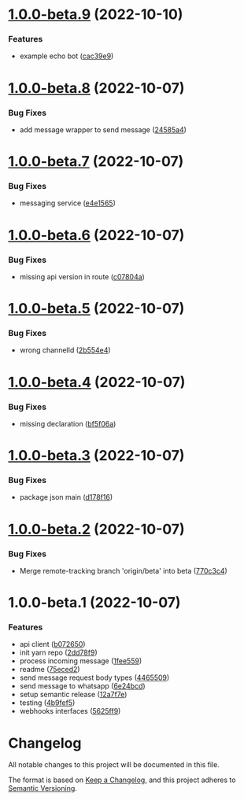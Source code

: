 # [1.0.0-beta.9](https://github.com/vlnevyhosteny/botbuilder-adapter-tyntec-conversation-inbox/compare/v1.0.0-beta.8...v1.0.0-beta.9) (2022-10-10)


### Features

* example echo bot ([cac39e9](https://github.com/vlnevyhosteny/botbuilder-adapter-tyntec-conversation-inbox/commit/cac39e9cddee7e5a3c900e7a27ecfa6d40b9698d))

# [1.0.0-beta.8](https://github.com/vlnevyhosteny/botbuilder-adapter-tyntec-conversation-inbox/compare/v1.0.0-beta.7...v1.0.0-beta.8) (2022-10-07)


### Bug Fixes

* add message wrapper to send message ([24585a4](https://github.com/vlnevyhosteny/botbuilder-adapter-tyntec-conversation-inbox/commit/24585a4c27b3748b5b493e634a9c3bd625656df6))

# [1.0.0-beta.7](https://github.com/vlnevyhosteny/botbuilder-adapter-tyntec-conversation-inbox/compare/v1.0.0-beta.6...v1.0.0-beta.7) (2022-10-07)


### Bug Fixes

* messaging service ([e4e1565](https://github.com/vlnevyhosteny/botbuilder-adapter-tyntec-conversation-inbox/commit/e4e1565a9affb9c5e3ac2d29b0f6109bc351909e))

# [1.0.0-beta.6](https://github.com/vlnevyhosteny/botbuilder-adapter-tyntec-conversation-inbox/compare/v1.0.0-beta.5...v1.0.0-beta.6) (2022-10-07)


### Bug Fixes

* missing api version in route ([c07804a](https://github.com/vlnevyhosteny/botbuilder-adapter-tyntec-conversation-inbox/commit/c07804aa673f3c20d3337385de5833485983694a))

# [1.0.0-beta.5](https://github.com/vlnevyhosteny/botbuilder-adapter-tyntec-conversation-inbox/compare/v1.0.0-beta.4...v1.0.0-beta.5) (2022-10-07)


### Bug Fixes

* wrong channelId ([2b554e4](https://github.com/vlnevyhosteny/botbuilder-adapter-tyntec-conversation-inbox/commit/2b554e41f9b226d64f1f8e3848210391b7fae0ca))

# [1.0.0-beta.4](https://github.com/vlnevyhosteny/botbuilder-adapter-tyntec-conversation-inbox/compare/v1.0.0-beta.3...v1.0.0-beta.4) (2022-10-07)


### Bug Fixes

* missing declaration ([bf5f06a](https://github.com/vlnevyhosteny/botbuilder-adapter-tyntec-conversation-inbox/commit/bf5f06a043d64bafbf63277750ee35bcc8faa986))

# [1.0.0-beta.3](https://github.com/vlnevyhosteny/botbuilder-adapter-tyntec-conversation-inbox/compare/v1.0.0-beta.2...v1.0.0-beta.3) (2022-10-07)


### Bug Fixes

* package json main ([d178f16](https://github.com/vlnevyhosteny/botbuilder-adapter-tyntec-conversation-inbox/commit/d178f160fb0fc4e98e298d195e42066882614610))

# [1.0.0-beta.2](https://github.com/vlnevyhosteny/botbuilder-adapter-tyntec-conversation-inbox/compare/v1.0.0-beta.1...v1.0.0-beta.2) (2022-10-07)


### Bug Fixes

* Merge remote-tracking branch 'origin/beta' into beta ([770c3c4](https://github.com/vlnevyhosteny/botbuilder-adapter-tyntec-conversation-inbox/commit/770c3c466abb7657a5cb137999fa3c556bc4022e))

# 1.0.0-beta.1 (2022-10-07)


### Features

* api client ([b072650](https://github.com/vlnevyhosteny/botbuilder-adapter-tyntec-conversation-inbox/commit/b072650ce107acd866b21e3d536473f1a09dc486))
* init yarn repo ([2dd78f9](https://github.com/vlnevyhosteny/botbuilder-adapter-tyntec-conversation-inbox/commit/2dd78f98e9206457de78a33723f617d28509936e))
* process incoming message ([1fee559](https://github.com/vlnevyhosteny/botbuilder-adapter-tyntec-conversation-inbox/commit/1fee55958938a0433845507e9c5195cfdbda4c2e))
* readme ([75eced2](https://github.com/vlnevyhosteny/botbuilder-adapter-tyntec-conversation-inbox/commit/75eced2279ad4be65d2d93e066045d24b9e5fd56))
* send message request body types ([4465509](https://github.com/vlnevyhosteny/botbuilder-adapter-tyntec-conversation-inbox/commit/446550937219c945147383113a97f9bcdecb8850))
* send message to whatsapp ([6e24bcd](https://github.com/vlnevyhosteny/botbuilder-adapter-tyntec-conversation-inbox/commit/6e24bcdf495f80955e610fb85dd10c58b1d9ec09))
* setup semantic release ([12a7f7e](https://github.com/vlnevyhosteny/botbuilder-adapter-tyntec-conversation-inbox/commit/12a7f7e4feebedae8058b605eef80a3c3752f012))
* testing ([4b9fef5](https://github.com/vlnevyhosteny/botbuilder-adapter-tyntec-conversation-inbox/commit/4b9fef5e5d6d9d07fc97227cbc633d5e3ed93f62))
* webhooks interfaces ([5625ff9](https://github.com/vlnevyhosteny/botbuilder-adapter-tyntec-conversation-inbox/commit/5625ff92058d55a857f31b13c530571a551f1db4))

# Changelog

All notable changes to this project will be documented in this file.

The format is based on [Keep a Changelog](https://keepachangelog.com/en/1.0.0/),
and this project adheres to [Semantic Versioning](https://semver.org/spec/v2.0.0.html).
